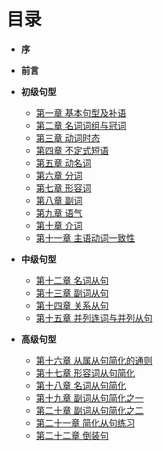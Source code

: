 # 目录

* <b>序</b>
* <b>前言</b>

* <b>初级句型</b>
  * [第一章 基本句型及补语](https://zhusandiao.gitbooks.io/grammar-club/content/di_yi_zhang_ji_ben_ju_xing_ji_bu_yu.html)
  * [第二章 名词词组与冠词](https://zhusandiao.gitbooks.io/grammar-club/content/di_er_zhang_ming_ci_ci_zu_yu_guan_ci.html)
  * [第三章 动词时态](https://zhusandiao.gitbooks.io/grammar-club/content/di_san_zhang_dong_ci_shi_tai.html)
  * [第四章 不定式短语](https://zhusandiao.gitbooks.io/grammar-club/content/di_si_zhang_bu_ding_ci_duan_yu.html)
  * [第五章 动名词](https://zhusandiao.gitbooks.io/grammar-club/content/di_wu_zhang_dong_ming_ci.html)
  * [第六章 分词](https://zhusandiao.gitbooks.io/grammar-club/content/di_liu_zhang_fen_ci.html)
  * [第七章 形容词](https://zhusandiao.gitbooks.io/grammar-club/content/di_qi_zhang_xing_rong_ci.html)
  * [第八章 副词](https://zhusandiao.gitbooks.io/grammar-club/content/di_ba_zhang_fu_ci.html)
  * [第九章 语气](https://zhusandiao.gitbooks.io/grammar-club/content/di_jiu_zhang_yu_qi.html)
  * [第十章 介词](https://zhusandiao.gitbooks.io/grammar-club/content/di_shi_zhang_jie_xi_ci.html)
  * [第十一章 主语动词一致性]()


* <b>中级句型</b>
  * [第十二章 名词从句](https://zhusandiao.gitbooks.io/grammar-club/content/di_shi_er_zhang_ming_ci_cong_ju.html)
  * [第十三章 副词从句](https://zhusandiao.gitbooks.io/grammar-club/content/di_shi_san_zhang_fu_ci_cong_ju.html)
  * [第十四章 关系从句](https://zhusandiao.gitbooks.io/grammar-club/content/di_shi_si_zhang_guan_xi_cong_ju.html)
  * [第十五章 并列连词与并列从句](https://zhusandiao.gitbooks.io/grammar-club/content/di_shi_wu_zhang_dui_deng_lian_jie_ci_yu_dui_deng_c.html)
 
 
* <b>高级句型</b>
  * [第十六章 从属从句简化的通则](https://zhusandiao.gitbooks.io/grammar-club/content/di_shi_liu_zhang_cong_shu_cong_ju_jian_hua_de_tong.html)
  * [第十七章 形容词从句简化](https://zhusandiao.gitbooks.io/grammar-club/content/di_shi_qi_zhang_xing_rong_ci_cong_ju_jian_hua.html)
  * [第十八章 名词从句简化]()
  * [第十九章 副词从句简化之一]()
  * [第二十章 副词从句简化之二]()
  * [第二十一章 简化从句练习]()
  * [第二十二章 倒装句]()